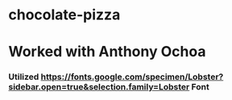 # chocolate-pizza

# Worked with Anthony Ochoa

### Utilized https://fonts.google.com/specimen/Lobster?sidebar.open=true&selection.family=Lobster Font
